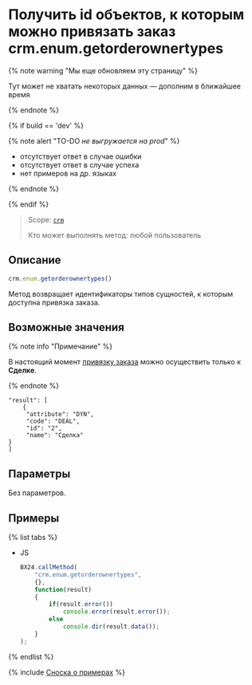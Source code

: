 # Получить id объектов, к которым можно привязать заказ crm.enum.getorderownertypes

{% note warning "Мы еще обновляем эту страницу" %}

Тут может не хватать некоторых данных — дополним в ближайшее время

{% endnote %}

{% if build == 'dev' %}

{% note alert "TO-DO _не выгружается на prod_" %}

- отсутствует ответ в случае ошибки
- отсутствует ответ в случае успеха
- нет примеров на др. языках
  
{% endnote %}

{% endif %}

> Scope: [`crm`](../../../scopes/permissions.md)
>
> Кто может выполнять метод: любой пользователь

## Описание

```js
crm.enum.getorderownertypes()
```

Метод возвращает идентификаторы типов сущностей, к которым доступна привязка заказа.

## Возможные значения

{% note info "Примечание" %}

В настоящий момент [привязку заказа](../../universal/order-entity/crm-order-entity-add.md) можно осуществить только к **Сделке**.

{% endnote %}

```
"result": [
    {
     "attribute": "DYN",
     "code": "DEAL",
     "id": "2",
     "name": "Сделка"
}
]
```

## Параметры

Без параметров.

## Примеры

{% list tabs %}

- JS
  
    ```javascript
    BX24.callMethod(
        "crm.enum.getorderownertypes",
        {},
        function(result)
        {
            if(result.error())
                console.error(result.error());
            else
                console.dir(result.data());
        }
    );    
    ```

{% endlist %}


{% include [Сноска о примерах](../../../../_includes/examples.md) %}
